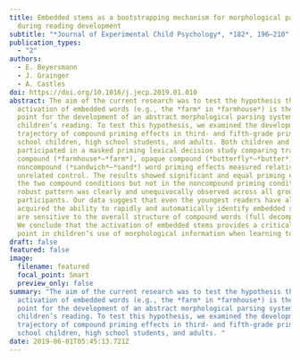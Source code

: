```yaml
---
title: Embedded stems as a bootstrapping mechanism for morphological parsing
  during reading development
subtitle: "*Journal of Experimental Child Psychology*, *182*, 196–210"
publication_types:
  - "2"
authors:
  - E. Beyersmann
  - J. Grainger
  - A. Castles
doi: https://doi.org/10.1016/j.jecp.2019.01.010
abstract: The aim of the current research was to test the hypothesis that the
  activation of embedded words (e.g., the *farm* in *farmhouse*) is the starting
  point for the development of an abstract morphological parsing system in
  children’s reading. To test this hypothesis, we examined the developmental
  trajectory of compound priming effects in third- and fifth-grade primary
  school children, high school students, and adults. Both children and adults
  participated in a masked priming lexical decision study comparing transparent
  compound (*farmhouse*–*farm*), opaque compound (*butterfly*–*butter*), and
  noncompound (*sandwich*–*sand*) word priming effects measured relative to an
  unrelated control. The results showed significant and equal priming effects in
  the two compound conditions but not in the noncompound priming condition. This
  robust pattern was clearly and unequivocally observed across all groups of
  participants. Our data suggest that even the youngest readers have already
  acquired the ability to rapidly and automatically identify embedded stems and
  are sensitive to the overall structure of compound words (full decomposition).
  We conclude that the activation of embedded stems provides a critical starting
  point in children’s use of morphological information when learning to read.
draft: false
featured: false
image:
  filename: featured
  focal_point: Smart
  preview_only: false
summary: "The aim of the current research was to test the hypothesis that the
  activation of embedded words (e.g., the *farm* in *farmhouse*) is the starting
  point for the development of an abstract morphological parsing system in
  children’s reading. To test this hypothesis, we examined the developmental
  trajectory of compound priming effects in third- and fifth-grade primary
  school children, high school students, and adults. "
date: 2019-06-01T05:45:13.721Z
---
```

